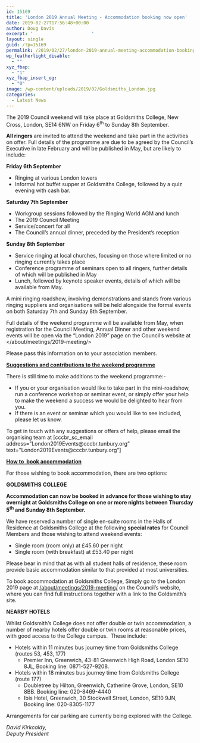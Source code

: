 ```yaml
---
id: 15169
title: 'London 2019 Annual Meeting - Accommodation booking now open'
date: 2019-02-27T17:56:48+00:00
author: Doug Davis
excerpt: '						'
layout: single
guid: /?p=15169
permalink: /2019/02/27/london-2019-annual-meeting-accommodation-booking-now-open/
wp_featherlight_disable:
  - ""
xyz_fbap:
  - "1"
xyz_fbap_insert_og:
  - "0"
image: /wp-content/uploads/2019/02/Goldsmiths_London.jpg
categories:
  - Latest News
---
```

The 2019 Council weekend will take place at Goldsmiths College, New Cross, London, SE14 6NW on Friday 6<sup>th</sup> to Sunday 8th September.

**All ringers** are invited to attend the weekend and take part in the activities on offer. Full details of the programme are due to be agreed by the Council’s Executive in late February and will be published in May, but are likely to include:

**Friday 6th September**

  * Ringing at various London towers
  * Informal hot buffet supper at Goldsmiths College, followed by a quiz evening with cash bar.

**Saturday 7th September**

  * Workgroup sessions followed by the Ringing World AGM and lunch
  * The 2019 Council Meeting
  * Service/concert for all
  * The Council’s annual dinner, preceded by the President’s reception

**Sunday 8th September**

  * Service ringing at local churches, focusing on those where limited or no ringing currently takes place
  * Conference programme of seminars open to all ringers, further details of which will be published in May
  * Lunch, followed by keynote speaker events, details of which will be available from May.

A mini ringing roadshow, involving demonstrations and stands from various ringing suppliers and organisations will be held alongside the formal events on both Saturday 7th and Sunday 8th September.

Full details of the weekend programme will be available from May, when registration for the Council Meeting, Annual Dinner and other weekend events will be open via the “London 2019” page on the Council’s website at </about/meetings/2019-meeting/>

Please pass this information on to your association members.

**<u>Suggestions and contributions to the weekend programme</u>**

There is still time to make additions to the weekend programme:-

  * If you or your organisation would like to take part in the mini-roadshow, run a conference workshop or seminar event, or simply offer your help to make the weekend a success we would be delighted to hear from you.
  * If there is an event or seminar which you would like to see included, please let us know.

<p style="text-align: left;">
  To get in touch with any suggestions or offers of help, please email the organising team at [cccbr_sc_email address=&#8221;London2019Events@cccbr.tunbury.org&#8221; text=&#8221;London2019Events@cccbr.tunbury.org&#8221;]
</p>

**<u>How to  book accommodation</u>**

For those wishing to book accommodation, there are two options:

**GOLDSMITHS** **COLLEGE**

**Accommodation can now be booked in advance for those wishing to stay overnight at Goldsmiths College on one or more nights between Thursday 5<sup>th</sup> and Sunday 8th September.**

We have reserved a number of single en-suite rooms in the Halls of Residence at Goldsmiths College at the following **special rates** for Council Members and those wishing to attend weekend events:

  * Single room (room only) at £45.60 per night
  * Single room (with breakfast) at £53.40 per night

Please bear in mind that as with all student halls of residence, these room provide basic accommodation similar to that provided at most universities.

<p style="text-align: left;">
  To book accommodation at Goldsmiths College, Simply go to the London 2019 page at <a href="/about/meetings/2019-meeting/">/about/meetings/2019-meeting/</a> on the Council’s website, where you can find full instructions together with a link to the Goldsmith’s site.
</p>

**NEARBY HOTELS**

Whilst Goldsmith’s College does not offer double or twin accommodation, a number of nearby hotels offer double or twin rooms at reasonable prices, with good access to the College campus.  These include:

  * Hotels within 11 minutes bus journey time from Goldsmiths College (routes 53, 453, 177) 
      * Premier Inn, Greenwich, 43-81 Greenwich High Road, London SE10 8JL, Booking line: 0871-527-9208.
  * Hotels within 18 minutes bus journey time from Goldsmiths College (route 177) 
      * Doubletree by Hilton, Greenwich, Catherine Grove, London, SE10 8BB. Booking line: 020-8469-4440
      * Ibis Hotel, Greenwich, 30 Stockwell Street, London, SE10 9JN, Booking line: 020-8305-1177

Arrangements for car parking are currently being explored with the College.

_David Kirkcaldy,_  
_Deputy President_
